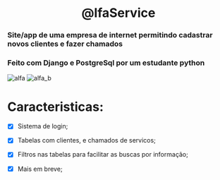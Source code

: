 <h1 align="center"> @lfaService

### Site/app de uma empresa de internet permitindo cadastrar novos clientes e fazer chamados
### Feito com Django e PostgreSql por um  estudante python


![alfa](https://user-images.githubusercontent.com/12895974/217895495-39a5cb6a-1d5c-4b61-823c-512d3c7248c6.png)
![alfa_b](https://user-images.githubusercontent.com/12895974/217896435-0c3223d8-799a-4e82-bbfa-1a9cec905918.png)

# Caracteristicas:

- [x] Sistema de login;
- [x] Tabelas com clientes, e chamados de servicos;
- [x] Filtros nas tabelas para facilitar as buscas por informação;
- [x] Mais em breve;


